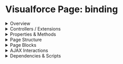 # Visualforce Page: binding

<details>
<summary>Overview</summary>

## Visualforce Page Overview: binding

No overview found.

### Purpose of the Page
No purpose found.



### Metadata
- **API Version**: 54
- **Label**: Binding

</details>

<details>
<summary>Controllers / Extensions</summary>

## Key Controllers / Extensions Used
- **Standard Controller**: None
- **Custom Controller**: BindingController
- **Extensions**: 
  None

</details>

<details>
<summary>Properties & Methods</summary>

## Properties
No public properties found in associated Apex controllers/extensions.

## Methods
No public methods found in associated Apex controllers/extensions.

</details>

<details>
<summary>Page Structure</summary>

### Forms
- Contains 1 `apex:form` component(s)

### Inputs
The page utilizes the following input bindings/fields:
- `{!courseName}`

### Buttons
- No button actions (`apex:commandButton`, `apex:button`, `apex:commandLink`) detected

</details>

<details>
<summary>Page Blocks</summary>
## Page Blocks on the Page
No `apex:pageBlock` components detected.
</details>

<details>
<summary>AJAX Interactions</summary>

The page includes `apex:actionSupport` components:
- **Event**: `onchange`
  - **Re-renders**: `courseInfo`
  
  

### Output Panels
- **ID**: `courseInfo`
  - **Layout**: block (default)
  - **Content Preview**: "No content detected within the panel."

</details>

<details>
<summary>Dependencies & Scripts</summary>

### Objects
- `BindingController`

### Fields
- `courseName`

### Custom Components
- No custom components detected

### Scripts
- No script tags detected

</details>